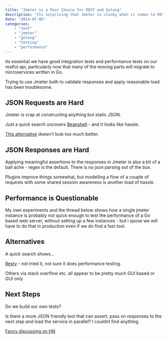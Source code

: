```yaml
---
title: "Jmeter is a Poor Choice for REST and Golang"
description: "Its surprising that Jmeter is clunky when it comes to RESTful based API testing."
date: "2014-07-06"
categories: 
    - "tech"
    - "jmeter"
    - "golang"
    - "testing"
    - "performance"
---
```


Its essential we have good integration tests and performance tests on our restful api, particularly now that many of the moving parts will migrate to microservices written in Go.

Trying to use Jmeter both to validate responses and apply reasonable load has been troublesome.

<!--more-->

## JSON Requests are Hard

Jmeter is crap at constructing anything but static JSON.

Just a quick search uncovers [Beanshell](http://beanshell.org/) - and it looks like hassle.

[This alternative](http://www.ubik-ingenierie.com/blog/extract-JSON-content-efficiently-with-jmeter-using-JSON-path-syntax-with-ubik-load-pack/) doesn't look too much better.


## JSON Responses are Hard

Applying meaningful assertions to the responses in Jmeter is also a bit of a ball ache - regex is the default. There is no json parsing out of the box.

Plugins improve things somewhat, but modelling a flow of a couple of requests with some shared session awareness is another load of hassle.


## Performance is Questionable

My own experiments and the thread below shows how a single jmeter instance is probably not quick enough to test the performance of a Go based web server, without setting up a few instances - but i spose we will have to do that in production even if we do find a fast tool.

<!-- Place this tag in your head or just before your close body tag. -->
<script type="text/javascript" src="https://apis.google.com/js/plusone.js"></script>

<!-- Place this tag where you want the widget to render. -->
<div class="g-post" data-href="https://plus.google.com/101114877505962271216/posts/PeZk8FY3PWY"></div>

## Alternatives

A quick search shows...

[Resty](https://code.google.com/p/restty/) - not tried it, not sure it does performance testing.

Others via stack overflow etc. all appear to be pretty much GUI based or GUI only

## Next Steps

Do we build our own tests?

Is there a more JSON friendly tool that can assert, pass on responses to the next step and load the service in parallel? I couldnt find anything.

[Fancy discussing on HN](https://news.ycombinator.com/item?id=7995111)
